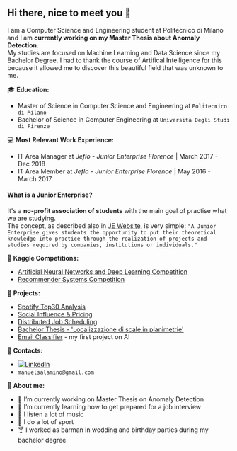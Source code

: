 ## Hi there, nice to meet you 👋


I am a Computer Science and Engineering student at Politecnico di Milano and I am **currently working on my Master Thesis about Anomaly Detection**.  
My studies are focused on Machine Learning and Data Science since my Bachelor Degree. I had to thank the course of Artifical Intelligence for this because it allowed me to discover this beautiful field that was unknown to me.  

:mortar_board: **Education:**
 - Master of Science in Computer Science and Engineering at `Politecnico di Milano`
 - Bachelor of Science in Computer Engineering at `Università Degli Studi di Firenze`


:computer: **Most Relevant Work Experience:**
 - IT Area Manager at *Jeflo - Junior Enterprise Florence* | March 2017 - Dec 2018
 - IT Area Member at *Jeflo - Junior Enterprise Florence* | May 2016 - March 2017
  
  
#### What is a Junior Enterprise?
It's a **no-profit association of students** with the main goal of practise what we are studying.  
The concept, as described also in [JE Website](https://juniorenterprises.it/en/), is very simple: `"A Junior Enterprise gives students the opportunity to put their theoretical knowledge into practice through the realization of projects and studies required by companies, institutions or individuals."`


:dart: **Kaggle Competitions:**
 - [Artificial Neural Networks and Deep Learning Competition](https://github.com/manuelsalamino/ANNDL_Competition)
 - [Recommender Systems Competition](https://github.com/manuelsalamino/RecSys_Competition)


:pushpin: **Projects:**
 - [Spotify Top30 Analysis](https://github.com/manuelsalamino/Spotify_Top30_Analysis)
 - [Social Influence & Pricing](https://github.com/manuelsalamino/Data_Intelligence_App)
 - [Distributed Job Scheduling](https://github.com/manuelsalamino/Distributed_Job_Scheduling)
 - [Bachelor Thesis - 'Localizzazione di scale in planimetrie'](https://github.com/manuelsalamino/FindStairs)
 - [Email Classifier](https://github.com/manuelsalamino/EmailClassifier) - my first project on AI


:loudspeaker: **Contacts:**
- [![LinkedIn](https://img.shields.io/badge/-LinkedIn-blue?style=flat&logo=Linkedin&logoColor=white)](https://www.linkedin.com/in/manuelsalamino/)
- `manuelsalamino@gmail.com`


:boy: **About me:**

- 🔭 I’m currently working on Master Thesis on Anomaly Detection
- 🌱 I’m currently learning how to get prepared for a job interview
- :musical_note: I listen a lot of music
- :running: I do a lot of sport
- :cocktail: I worked as barman in wedding and birthday parties during my bachelor degree
